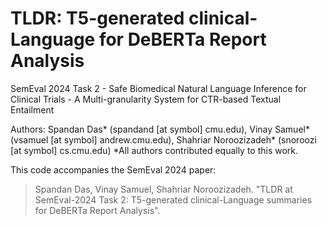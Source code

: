 # TLDR: T5-generated clinical-Language for DeBERTa Report Analysis

SemEval 2024 Task 2 - Safe Biomedical Natural Language Inference for Clinical Trials - A Multi-granularity System for CTR-based Textual Entailment

Authors: Spandan Das* (spandand [at symbol] cmu.edu), Vinay Samuel* (vsamuel [at symbol] andrew.cmu.edu), Shahriar Noroozizadeh* (snoroozi [at symbol] cs.cmu.edu)
*All authors contributed equally to this work.

This code accompanies the SemEval 2024 paper:

> Spandan Das, Vinay Samuel, Shahriar Noroozizadeh. "TLDR at SemEval-2024 Task 2: T5-generated clinical-Language summaries for DeBERTa Report Analysis".
